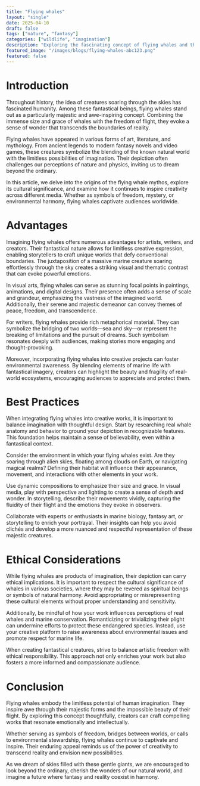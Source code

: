 ```yaml
---
title: "Flying whales"
layout: "single"
date: 2025-04-10
draft: false
tags: ["nature", "fantasy"]
categories: ["wildlife", "imagination"]
description: "Exploring the fascinating concept of flying whales and their place in fantasy and nature."
featured_image: "/images/blogs/flying-whales-abc123.png"
featured: false
---
```


# Introduction

Throughout history, the idea of creatures soaring through the skies has fascinated humanity. Among these fantastical beings, flying whales stand out as a particularly majestic and awe-inspiring concept. Combining the immense size and grace of whales with the freedom of flight, they evoke a sense of wonder that transcends the boundaries of reality.

Flying whales have appeared in various forms of art, literature, and mythology. From ancient legends to modern fantasy novels and video games, these creatures symbolize the blending of the known natural world with the limitless possibilities of imagination. Their depiction often challenges our perceptions of nature and physics, inviting us to dream beyond the ordinary.

In this article, we delve into the origins of the flying whale mythos, explore its cultural significance, and examine how it continues to inspire creativity across different media. Whether as symbols of freedom, mystery, or environmental harmony, flying whales captivate audiences worldwide.

# Advantages

Imagining flying whales offers numerous advantages for artists, writers, and creators. Their fantastical nature allows for limitless creative expression, enabling storytellers to craft unique worlds that defy conventional boundaries. The juxtaposition of a massive marine creature soaring effortlessly through the sky creates a striking visual and thematic contrast that can evoke powerful emotions.

In visual arts, flying whales can serve as stunning focal points in paintings, animations, and digital designs. Their presence often adds a sense of scale and grandeur, emphasizing the vastness of the imagined world. Additionally, their serene and majestic demeanor can convey themes of peace, freedom, and transcendence.

For writers, flying whales provide rich metaphorical material. They can symbolize the bridging of two worlds—sea and sky—or represent the breaking of limitations and the pursuit of dreams. Such symbolism resonates deeply with audiences, making stories more engaging and thought-provoking.

Moreover, incorporating flying whales into creative projects can foster environmental awareness. By blending elements of marine life with fantastical imagery, creators can highlight the beauty and fragility of real-world ecosystems, encouraging audiences to appreciate and protect them.

# Best Practices

When integrating flying whales into creative works, it is important to balance imagination with thoughtful design. Start by researching real whale anatomy and behavior to ground your depiction in recognizable features. This foundation helps maintain a sense of believability, even within a fantastical context.

Consider the environment in which your flying whales exist. Are they soaring through alien skies, floating among clouds on Earth, or navigating magical realms? Defining their habitat will influence their appearance, movement, and interactions with other elements in your work.

Use dynamic compositions to emphasize their size and grace. In visual media, play with perspective and lighting to create a sense of depth and wonder. In storytelling, describe their movements vividly, capturing the fluidity of their flight and the emotions they evoke in observers.

Collaborate with experts or enthusiasts in marine biology, fantasy art, or storytelling to enrich your portrayal. Their insights can help you avoid clichés and develop a more nuanced and respectful representation of these majestic creatures.

# Ethical Considerations

While flying whales are products of imagination, their depiction can carry ethical implications. It is important to respect the cultural significance of whales in various societies, where they may be revered as spiritual beings or symbols of natural harmony. Avoid appropriating or misrepresenting these cultural elements without proper understanding and sensitivity.

Additionally, be mindful of how your work influences perceptions of real whales and marine conservation. Romanticizing or trivializing their plight can undermine efforts to protect these endangered species. Instead, use your creative platform to raise awareness about environmental issues and promote respect for marine life.

When creating fantastical creatures, strive to balance artistic freedom with ethical responsibility. This approach not only enriches your work but also fosters a more informed and compassionate audience.

# Conclusion

Flying whales embody the limitless potential of human imagination. They inspire awe through their majestic forms and the impossible beauty of their flight. By exploring this concept thoughtfully, creators can craft compelling works that resonate emotionally and intellectually.

Whether serving as symbols of freedom, bridges between worlds, or calls to environmental stewardship, flying whales continue to captivate and inspire. Their enduring appeal reminds us of the power of creativity to transcend reality and envision new possibilities.

As we dream of skies filled with these gentle giants, we are encouraged to look beyond the ordinary, cherish the wonders of our natural world, and imagine a future where fantasy and reality coexist in harmony.
